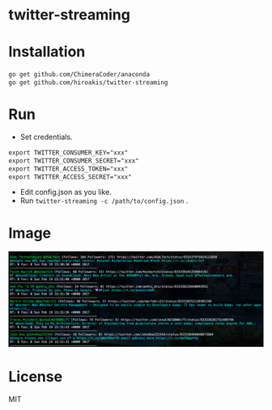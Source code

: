# twitter-streaming

# Installation

```
go get github.com/ChimeraCoder/anaconda
go get github.com/hiroakis/twitter-streaming
```

# Run

* Set credentials.

```
export TWITTER_CONSUMER_KEY="xxx"
export TWITTER_CONSUMER_SECRET="xxx"
export TWITTER_ACCESS_TOKEN="xxx"
export TWITTER_ACCESS_SECRET="xxx"
```

* Edit config.json as you like.
* Run `twitter-streaming -c /path/to/config.json` .

# Image

![](tw.png?raw=true)

# License

MIT
